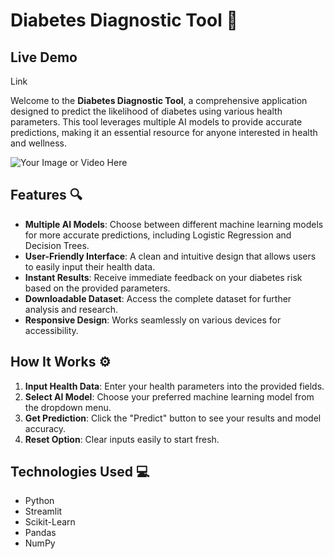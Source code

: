 # Diabetes Diagnostic Tool 🌟
## Live Demo 
Link

Welcome to the **Diabetes Diagnostic Tool**, a comprehensive application designed to predict the likelihood of diabetes using various health parameters. This tool leverages multiple AI models to provide accurate predictions, making it an essential resource for anyone interested in health and wellness.

![Your Image or Video Here](URL_TO_YOUR_IMAGE_OR_VIDEO) 

## Features 🔍

- **Multiple AI Models**: Choose between different machine learning models for more accurate predictions, including Logistic Regression and Decision Trees.
- **User-Friendly Interface**: A clean and intuitive design that allows users to easily input their health data.
- **Instant Results**: Receive immediate feedback on your diabetes risk based on the provided parameters.
- **Downloadable Dataset**: Access the complete dataset for further analysis and research.
- **Responsive Design**: Works seamlessly on various devices for accessibility.

## How It Works ⚙️

1. **Input Health Data**: Enter your health parameters into the provided fields.
2. **Select AI Model**: Choose your preferred machine learning model from the dropdown menu.
3. **Get Prediction**: Click the "Predict" button to see your results and model accuracy.
4. **Reset Option**: Clear inputs easily to start fresh.

## Technologies Used 💻

- Python
- Streamlit
- Scikit-Learn
- Pandas
- NumPy
